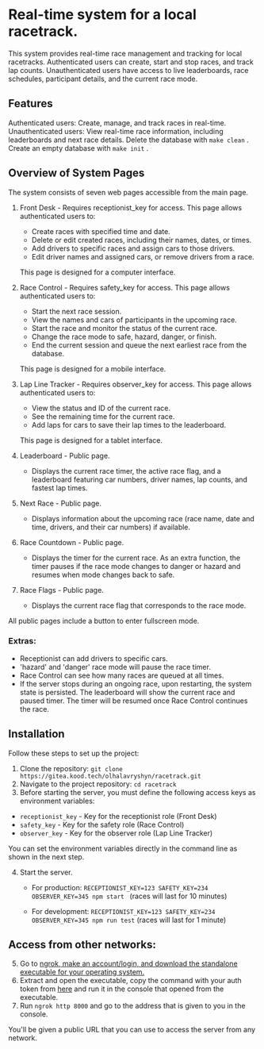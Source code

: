 # Real-time system for a local racetrack.

This system provides real-time race management and tracking for local racetracks. Authenticated users can create, start and stop races, and track lap counts. 
Unauthenticated users have access to live leaderboards, race schedules, participant details, and the current race mode.

## Features
Authenticated users: Create, manage, and track races in real-time.
Unauthenticated users: View real-time race information, including leaderboards and next race details.
Delete the database with ```make clean``` .
Create an empty database with ```make init``` .

## Overview of System Pages

The system consists of seven web pages accessible from the main page.

1. Front Desk - Requires receptionist_key for access. This page allows authenticated users to:

    * Create races with specified time and date.
    * Delete or edit created races, including their names, dates, or times.
    * Add drivers to specific races and assign cars to those drivers.
    * Edit driver names and assigned cars, or remove drivers from a race.

    This page is designed for a computer interface.

2. Race Control - Requires safety_key for access. This page allows authenticated users to:

    * Start the next race session.
    * View the names and cars of participants in the upcoming race.
    * Start the race and monitor the status of the current race.
    * Change the race mode to safe, hazard, danger, or finish.
    * End the current session and queue the next earliest race from the database.

    This page is designed for a mobile interface.

3. Lap Line Tracker - Requires observer_key for access. This page allows authenticated users to:

    * View the status and ID of the current race.
    * See the remaining time for the current race.
    * Add laps for cars to save their lap times to the leaderboard.

    This page is designed for a tablet interface.

4. Leaderboard - Public page. 
    * Displays the current race timer, the active race flag, and a leaderboard featuring car numbers, driver names, lap counts, and fastest lap times.

5. Next Race - Public page. 
    * Displays information about the upcoming race (race name, date and time, drivers, and their car numbers) if available.

6. Race Countdown - Public page. 
    * Displays the timer for the current race. As an extra function, the timer pauses if the race mode changes to danger or hazard and resumes when mode changes back to safe.

7. Race Flags - Public page. 
    * Displays the current race flag that corresponds to the race mode.

All public pages include a button to enter fullscreen mode.

### Extras:
* Receptionist can add drivers to specific cars.
* 'hazard' and 'danger' race mode will pause the race timer.
* Race Control can see how many races are queued at all times.
* If the server stops during an ongoing race, upon restarting, the system state is persisted. The leaderboard will show the current race and paused timer. The timer will be resumed once Race Control continues the race.

## Installation

Follow these steps to set up the project:

1. Clone the repository: ```git clone https://gitea.kood.tech/olhalavryshyn/racetrack.git```
2. Navigate to the project repository: ```cd racetrack``` 
3. Before starting the server, you must define the following access keys as environment variables:

- `receptionist_key` - Key for the receptionist role (Front Desk)
- `safety_key` - Key for the safety role (Race Control)
- `observer_key` - Key for the observer role (Lap Line Tracker)

You can set the environment variables directly in the command line as shown in the next step.

4. Start the server. 

    * For production: ```RECEPTIONIST_KEY=123 SAFETY_KEY=234 OBSERVER_KEY=345 npm start ``` (races will last for 10 minutes)

    * For development: ```RECEPTIONIST_KEY=123 SAFETY_KEY=234 OBSERVER_KEY=345 npm run test``` (races will last for 1 minute)

## Access from other networks:

5. Go to [ngrok, make an account/login, and download the standalone executable for your operating system.](https://dashboard.ngrok.com/get-started/setup/windows) 
6. Extract and open the executable, copy the command with your auth token from [here](https://dashboard.ngrok.com/get-started/your-authtoken) and run it in the console that opened from the executable.
7. Run ```ngrok http 8000``` and go to the address that is given to you in the console.

You'll be given a public URL that you can use to access the server from any network.